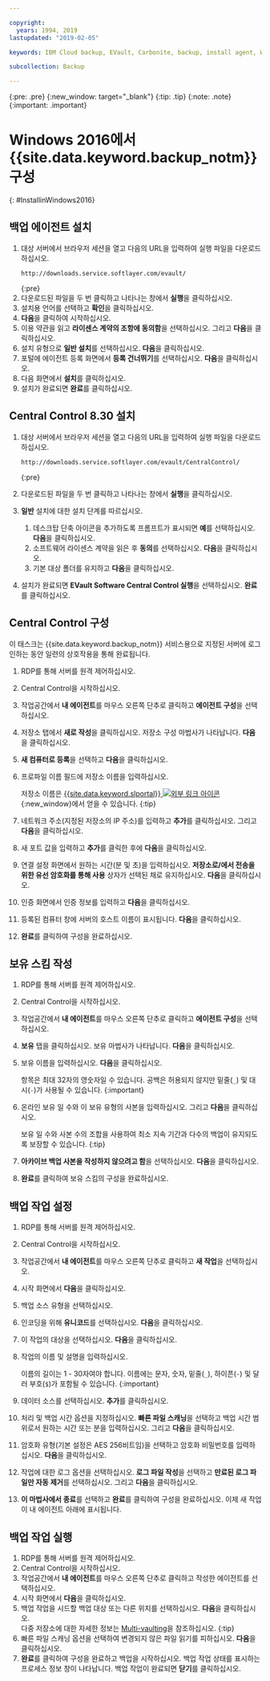 ```yaml
---

copyright:
  years: 1994, 2019
lastupdated: "2019-02-05"

keywords: IBM Cloud backup, EVault, Carbonite, backup, install agent, Windows

subcollection: Backup

---
```

{:pre: .pre}
{:new_window: target="_blank"}
{:tip: .tip}
{:note: .note}
{:important: .important}

# Windows 2016에서 {{site.data.keyword.backup_notm}} 구성
{: #InstallinWindows2016}

## 백업 에이전트 설치

1. 대상 서버에서 브라우저 세션을 열고 다음의 URL을 입력하여 실행 파일을 다운로드하십시오.
   ```
   http://downloads.service.softlayer.com/evault/
   ```
   {:pre}
2. 다운로드된 파일을 두 번 클릭하고 나타나는 창에서 **실행**을 클릭하십시오.
3. 설치용 언어를 선택하고 **확인**을 클릭하십시오.
4. **다음**을 클릭하여 시작하십시오.
5. 이용 약관을 읽고 **라이센스 계약의 조항에 동의함**을 선택하십시오. 그리고 **다음**을 클릭하십시오.
6. 설치 유형으로 **일반 설치**를 선택하십시오. **다음**을 클릭하십시오.
7. 포털에 에이전트 등록 화면에서 **등록 건너뛰기**를 선택하십시오. **다음**을 클릭하십시오.
8. 다음 화면에서 **설치**를 클릭하십시오.
9. 설치가 완료되면 **완료**를 클릭하십시오.

## Central Control 8.30 설치

1. 대상 서버에서 브라우저 세션을 열고 다음의 URL을 입력하여 실행 파일을 다운로드하십시오.

   ```
   http://downloads.service.softlayer.com/evault/CentralControl/
   ```
   {:pre}

2. 다운로드된 파일을 두 번 클릭하고 나타나는 창에서 **실행**을 클릭하십시오.
3. **일반** 설치에 대한 설치 단계를 따르십시오.
   1. 데스크탑 단축 아이콘을 추가하도록 프롬프트가 표시되면 **예**를 선택하십시오. **다음**을 클릭하십시오.
   2. 소프트웨어 라이센스 계약을 읽은 후 **동의**를 선택하십시오. **다음**을 클릭하십시오.
   3. 기본 대상 폴더를 유지하고 **다음**을 클릭하십시오.
4. 설치가 완료되면 **EVault Software Central Control 실행**을 선택하십시오. **완료**를 클릭하십시오.


## Central Control 구성

이 태스크는 {{site.data.keyword.backup_notm}} 서비스용으로 지정된 서버에 로그인하는 동안 일련의 상호작용을 통해 완료됩니다.

1. RDP를 통해 서버를 원격 제어하십시오.
2. Central Control을 시작하십시오.
3. 작업공간에서 **내 에이전트**를 마우스 오른쪽 단추로 클릭하고 **에이전트 구성**을 선택하십시오.
4. 저장소 탭에서 **새로 작성**을 클릭하십시오. 저장소 구성 마법사가 나타납니다. **다음**을 클릭하십시오.
5. **새 컴퓨터로 등록**을 선택하고 **다음**을 클릭하십시오.
6. 프로파일 이름 필드에 저장소 이름을 입력하십시오.

   저장소 이름은 [{{site.data.keyword.slportal}} ![외부 링크 아이콘](../../icons/launch-glyph.svg "외부 링크 아이콘")](https://control.softlayer.com/){:new_window}에서 얻을 수 있습니다.
   {:tip}
6. 네트워크 주소(지정된 저장소의 IP 주소)를 입력하고 **추가**를 클릭하십시오. 그리고 **다음**을 클릭하십시오.
7. 새 포트 값을 입력하고 **추가**를 클릭한 후에 **다음**을 클릭하십시오.
8. 연결 설정 화면에서 원하는 시간(분 및 초)을 입력하십시오. **저장소로/에서 전송을 위한 유선 암호화를 통해 사용** 상자가 선택된 채로 유지하십시오. **다음**을 클릭하십시오.
9. 인증 화면에서 인증 정보를 입력하고 **다음**을 클릭하십시오.
10. 등록된 컴퓨터 창에 서버의 호스트 이름이 표시됩니다. **다음**을 클릭하십시오.
11.	**완료**를 클릭하여 구성을 완료하십시오.


## 보유 스킴 작성

1. RDP를 통해 서버를 원격 제어하십시오.
2. Central Control을 시작하십시오.
3. 작업공간에서 **내 에이전트**를 마우스 오른쪽 단추로 클릭하고 **에이전트 구성**을 선택하십시오.
4. **보유** 탭을 클릭하십시오. 보유 마법사가 나타납니다. **다음**을 클릭하십시오.
5. 보유 이름을 입력하십시오. **다음**을 클릭하십시오.<br/>

   항목은 최대 32자의 영숫자일 수 있습니다. 공백은 허용되지 않지만 밑줄(`_`) 및 대시(`-`)가 사용될 수 있습니다.
   {:important}
6. 온라인 보유 일 수와 이 보유 유형의 사본을 입력하십시오. 그리고 **다음**을 클릭하십시오.<br/>

   보유 일 수와 사본 수의 조합을 사용하여 최소 지속 기간과 다수의 백업이 유지되도록 보장할 수 있습니다.
   {:tip}
7. **아카이브 백업 사본을 작성하지 않으려고 함**을 선택하십시오. **다음**을 클릭하십시오.
8. **완료**를 클릭하여 보유 스킴의 구성을 완료하십시오.


## 백업 작업 설정

1. RDP를 통해 서버를 원격 제어하십시오.
2. Central Control을 시작하십시오.
3. 작업공간에서 **내 에이전트**를 마우스 오른쪽 단추로 클릭하고 **새 작업**을 선택하십시오.
4. 시작 화면에서 **다음**을 클릭하십시오.
5. 백업 소스 유형을 선택하십시오.
6. 인코딩을 위해 **유니코드**를 선택하십시오. **다음**을 클릭하십시오.
7. 이 작업의 대상을 선택하십시오. **다음**을 클릭하십시오.
8. 작업의 이름 및 설명을 입력하십시오.<br/>

   이름의 길이는 1 - 30자여야 합니다. 이름에는 문자, 숫자, 밑줄(`_`), 하이픈(`-`) 및 달러 부호(`$`)가 포함될 수 있습니다.
   {:important}
9. 데이터 소스를 선택하십시오. **추가**를 클릭하십시오.
10. 처리 및 백업 시간 옵션을 지정하십시오. **빠른 파일 스캐닝**을 선택하고 백업 시간 범위로서 원하는 시간 또는 분을 입력하십시오. 그리고 **다음**을 클릭하십시오.
11. 암호화 유형(기본 설정은 AES 256비트임)을 선택하고 암호화 비밀번호를 입력하십시오. **다음**을 클릭하십시오.
12. 작업에 대한 로그 옵션을 선택하십시오. **로그 파일 작성**을 선택하고 **만료된 로그 파일만 자동 제거**를 선택하십시오. 그리고 **다음**을 클릭하십시오.
13. **이 마법사에서 종료**를 선택하고 **완료**를 클릭하여 구성을 완료하십시오. 이제 새 작업이 내 에이전트 아래에 표시됩니다.


## 백업 작업 실행

1. RDP를 통해 서버를 원격 제어하십시오.
2. Central Control을 시작하십시오.
3. 작업공간에서 **내 에이전트**를 마우스 오른쪽 단추로 클릭하고 작성한 에이전트를 선택하십시오.
4. 시작 화면에서 **다음**을 클릭하십시오.
5. 백업 작업을 시드할 백업 대상 또는 다른 위치를 선택하십시오. **다음**을 클릭하십시오.<br/>
다중 저장소에 대한 자세한 정보는 [Multi-vaulting](/docs/infrastructure/Backup?topic=Backup-multivault)을 참조하십시오.
   {:tip}
6. 빠른 파일 스캐닝 옵션을 선택하여 변경되지 않은 파일 읽기를 피하십시오. **다음**을 클릭하십시오.
7. **완료**를 클릭하여 구성을 완료하고 백업을 시작하십시오. 백업 작업 상태를 표시하는 프로세스 정보 창이 나타납니다. 백업 작업이 완료되면 **닫기**를 클릭하십시오.
